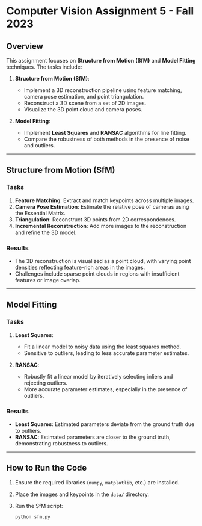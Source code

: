 # Computer Vision Assignment 5 - Fall 2023

## Overview

This assignment focuses on **Structure from Motion (SfM)** and **Model Fitting** techniques. The tasks include:

1. **Structure from Motion (SfM)**:
   - Implement a 3D reconstruction pipeline using feature matching, camera pose estimation, and point triangulation.
   - Reconstruct a 3D scene from a set of 2D images.
   - Visualize the 3D point cloud and camera poses.

2. **Model Fitting**:
   - Implement **Least Squares** and **RANSAC** algorithms for line fitting.
   - Compare the robustness of both methods in the presence of noise and outliers.

---

## Structure from Motion (SfM)

### Tasks

1. **Feature Matching**: Extract and match keypoints across multiple images.
2. **Camera Pose Estimation**: Estimate the relative pose of cameras using the Essential Matrix.
3. **Triangulation**: Reconstruct 3D points from 2D correspondences.
4. **Incremental Reconstruction**: Add more images to the reconstruction and refine the 3D model.

### Results

- The 3D reconstruction is visualized as a point cloud, with varying point densities reflecting feature-rich areas in the images.
- Challenges include sparse point clouds in regions with insufficient features or image overlap.

---

## Model Fitting

### Tasks

1. **Least Squares**:
   - Fit a linear model to noisy data using the least squares method.
   - Sensitive to outliers, leading to less accurate parameter estimates.

2. **RANSAC**:
   - Robustly fit a linear model by iteratively selecting inliers and rejecting outliers.
   - More accurate parameter estimates, especially in the presence of outliers.

### Results

- **Least Squares**: Estimated parameters deviate from the ground truth due to outliers.
- **RANSAC**: Estimated parameters are closer to the ground truth, demonstrating robustness to outliers.

---

## How to Run the Code

1. Ensure the required libraries (`numpy`, `matplotlib`, etc.) are installed.
2. Place the images and keypoints in the `data/` directory.
3. Run the SfM script:

   ```bash
   python sfm.py
